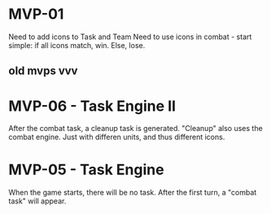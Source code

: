 # MVP-01
Need to add icons to Task and Team
Need to use icons in combat - start simple: if all icons match, win. Else, lose.

## old mvps vvv
# MVP-06 - Task Engine II
After the combat task, a cleanup task is generated.
    "Cleanup" also uses the combat engine. Just with differen units, and thus different icons.
# MVP-05 - Task Engine
When the game starts, there will be no task.
After the first turn, a "combat task" will appear.
